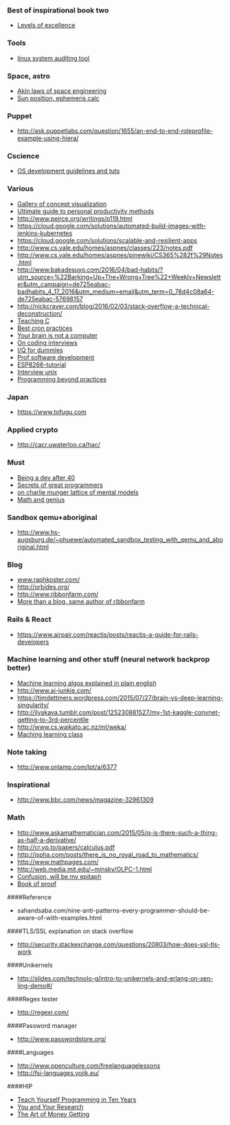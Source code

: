 ### Best of inspirational book two

* [Levels of excellence](https://johncarlosbaez.wordpress.com/2013/09/29/levels-of-excellence/)



### Tools

* [linux system auditing tool](https://cisofy.com/)

### Space, astro 

* [Akin laws of space engineering](http://spacecraft.ssl.umd.edu/akins_laws.html)
* [Sun position, ephemeris calc](http://aa.quae.nl/en/reken/zonpositie.html)

### Puppet

* http://ask.puppetlabs.com/question/1655/an-end-to-end-roleprofile-example-using-hiera/

### Cscience

* [OS development guidelines and tuts](http://wiki.osdev.org/Bare_Bones)

### Various

* [Gallery of concept visualization](http://conceptviz.github.io/#/e30=)
* [Ultimate guide to personal productivity methods](https://blog.todoist.com/2015/11/30/ultimate-guide-personal-productivity-methods/)
* http://www.peirce.org/writings/p119.html
* https://cloud.google.com/solutions/automated-build-images-with-jenkins-kubernetes
* https://cloud.google.com/solutions/scalable-and-resilient-apps
* http://www.cs.yale.edu/homes/aspnes/classes/223/notes.pdf
* http://www.cs.yale.edu/homes/aspnes/pinewiki/CS365%282f%29Notes.html
* http://www.bakadesuyo.com/2016/04/bad-habits/?utm_source=%22Barking+Up+The+Wrong+Tree%22+Weekly+Newsletter&utm_campaign=de725eabac-badhabits_4_17_2016&utm_medium=email&utm_term=0_78d4c08a64-de725eabac-57698157
* http://nickcraver.com/blog/2016/02/03/stack-overflow-a-technical-deconstruction/
* [Teaching C](http://blog.regehr.org/archives/1393)
* [Best cron practices](https://sanctum.geek.nz/arabesque/cron-best-practices/?imm_mid=0e3bcf&cmp=em-prog-na-na-newsltr_20160514)
* [Your brain is not a computer](https://aeon.co/essays/your-brain-does-not-process-information-and-it-is-not-a-computer)
* [On coding interviews](https://blog.devmastery.com/how-to-win-the-coding-interview-71ae7102d685#.hfdxy9xsw)
* [I/Q for dummies](http://whiteboard.ping.se/SDR/IQ)
* [Prof software development](http://mixmastamyk.bitbucket.org/pro_soft_dev/)
* [ESP8266-tutorial](http://www.agcross.com/2015/09/the-esp8266-wifi-chip-part-1-up-and-running/)
* [Interview unix](https://www.youtube.com/watch?v=vT_J6xc-Az0)
* [Programming beyond practices](https://tinyletter.com/programming-beyond-practices/archive)

### Japan

* https://www.tofugu.com

### Applied crypto

* http://cacr.uwaterloo.ca/hac/

### Must
* [Being a dev after 40](https://medium.com/@akosma/being-a-developer-after-40-3c5dd112210c#.fmu869hp1)
* [Secrets of great programmers](https://www.quora.com/What-are-the-best-kept-secrets-of-great-programmers/answer/Jens-Rantil?srid=V3G&amp%3Bshare=1&imm_mid=0e4b07&cmp=em-prog-na-na-newsltr_20160611)
* [on charlie munger lattice of mental models](https://medium.com/@yegg/mental-models-i-find-repeatedly-useful-936f1cc405d#.khojlxomd)
* [Math and genius](http://lesswrong.com/lw/2v1/great_mathematicians_on_math_competitions_and/)


### Sandbox qemu+aboriginal
* http://www.hs-augsburg.de/~phuewe/automated_sandbox_testing_with_qemu_and_aboriginal.html

### Blog
* www.raphkoster.com/
* http://orbides.org/
* http://www.ribbonfarm.com/
* [More than a blog, same author of ribbonfarm](http://breakingsmart.com/)

### Rails & React
* https://www.airpair.com/reactjs/posts/reactjs-a-guide-for-rails-developers

### Machine learning and other stuff (neural network backprop better)
* [Machine learning algos explained in plain english](http://rayli.net/blog/data/top-10-data-mining-algorithms-in-plain-english/)
* http://www.ai-junkie.com/
* https://timdettmers.wordpress.com/2015/07/27/brain-vs-deep-learning-singularity/
* http://ilyakava.tumblr.com/post/125230881527/my-1st-kaggle-convnet-getting-to-3rd-percentile
* http://www.cs.waikato.ac.nz/ml/weka/
* [Maching learning class](http://ciml.info/)

### Note taking
* http://www.onlamp.com/lpt/a/6377

### Inspirational
* http://www.bbc.com/news/magazine-32961309

### Math
* http://www.askamathematician.com/2015/05/q-is-there-such-a-thing-as-half-a-derivative/
* http://cr.yp.to/papers/calculus.pdf
* http://jspha.com/posts/there_is_no_royal_road_to_mathematics/
* http://www.mathpages.com/ 
* http://web.media.mit.edu/~minsky/OLPC-1.html
* [Confusion, will be my epitaph](https://j2kun.svbtle.com/mathematicians-are-chronically-lost-and-confused)
* [Book of proof](http://www.people.vcu.edu/~rhammack/BookOfProof/)

####Reference
* sahandsaba.com/nine-anti-patterns-every-programmer-should-be-aware-of-with-examples.html

####TLS/SSL explanation on stack overflow
* http://security.stackexchange.com/questions/20803/how-does-ssl-tls-work

####Unikernels
* http://slides.com/technolo-g/intro-to-unikernels-and-erlang-on-xen-ling-demo#/

####Regex tester
* http://regexr.com/

####Password manager
* http://www.passwordstore.org/

####Languages
* http://www.openculture.com/freelanguagelessons
* http://fsi-languages.yojik.eu/

####HIP
* [Teach Yourself Programming in Ten Years](http://norvig.com/21-days.html)
* [You and Your Research](https://www.cs.virginia.edu/~robins/YouAndYourResearch.html)
* [The Art of Money Getting](https://www.gutenberg.org/files/8581/8581-h/8581-h.htm)
